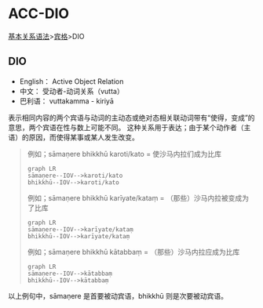 # ACC-DIO

[基本关系语法](basic-relation.md)&gt;[宾格](acc.md)&gt;DIO

## DIO

* English： Active Object Relation
* 中文： 受动者-动词关系（vutta）
* 巴利语： vuttakamma - kiriyā

表示相同内容的两个宾语与动词的主动态或绝对态相关联动词带有“使得，变成”的意思，两个宾语在性与数上可能不同。
这种关系用于表达；由于某个动作者（主语）的原因，而使得某事或某人发生改变。
>例如；sāmaṇere bhikkhū karoti/kato = 使沙马内拉们成为比库
>```mermaid
>graph LR
>sāmaṇere--IOV-->karoti/kato
>bhikkhū--IOV-->karoti/kato
>```
>例如；sāmaṇere bhikkhū karīyate/kataṃ = （那些）沙马内拉被变成为了比库
>```mermaid
>graph LR
>sāmaṇere--IOV-->karīyate/kataṃ
>bhikkhū--IOV-->karīyate/kataṃ
>```
>例如；sāmaṇere bhikkhū kātabbaṃ = （那些）沙马内拉应成为比库
>```mermaid
>graph LR
>sāmaṇere--IOV-->kātabbaṃ
>bhikkhū--IOV-->kātabbaṃ
>```
以上例句中，sāmaṇere 是首要被动宾语，bhikkhū 则是次要被动宾语。
